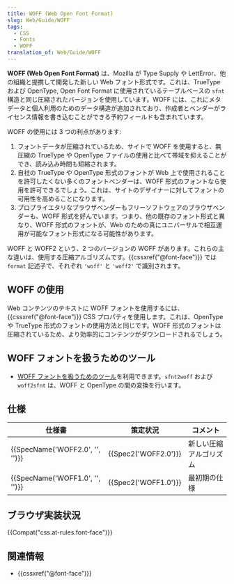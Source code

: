 ```yaml
---
title: WOFF (Web Open Font Format)
slug: Web/Guide/WOFF
tags:
  - CSS
  - Fonts
  - WOFF
translation_of: Web/Guide/WOFF
---
```

**WOFF (Web Open Font Format)** は、Mozilla が Type Supply や LettError、他の組織と提携して開発した新しい Web フォント形式です。これは、TrueType および OpenType, Open Font Format に使用されているテーブルベースの `sfnt` 構造と同じ圧縮されたバージョンを使用しています。WOFF には、これにメタデータと個人利用のためのデータ構造が追加されており、作成者とベンダーがライセンス情報を書き込むことができる予約フィールドも含まれています。

WOFF の使用には 3 つの利点があります:

1.  フォントデータが圧縮されているため、サイトで WOFF を使用すると、無圧縮の TrueType や OpenType ファイルの使用と比べて帯域を抑えることができ、読み込み時間も短縮されます。
2.  自社の TrueType や OpenType 形式のフォントが Web 上で使用されることを許可したくない多くのフォントベンダーは、WOFF 形式のフォントなら使用を許可できるでしょう。これは、サイトのデザイナーに対してフォントの可用性を高めることになります。
3.  プロプライエタリなブラウザベンダーもフリーソフトウェアのブラウザベンダーも、WOFF 形式を好んでいます。つまり、他の既存のフォント形式と異なり、WOFF 形式のフォントが、Web のための真にユニバーサルで相互運用が可能なフォント形式になる可能性があります。

WOFF と WOFF2 という、2 つのバージョンの WOFF があります。これらの主な違いは、使用する圧縮アルゴリズムです。{{cssxref("@font-face")}} では `format` 記述子で、それぞれ `'woff'` と `'woff2'` で識別されます。

## WOFF の使用

Web コンテンツのテキストに WOFF フォントを使用するには、{{cssxref("@font-face")}} CSS プロパティを使用します。これは、OpenType や TrueType 形式のフォントの使用方法と同じです。WOFF 形式のフォントは圧縮されているため、より効率的にコンテンツがダウンロードされるでしょう。

## WOFF フォントを扱うためのツール

- [WOFF フォントを扱うためのツール](https://github.com/odemiral/woff2sfnt-sfnt2woff)を利用できます。`sfnt2woff` および `woff2sfnt` は、WOFF と OpenType の間の変換を行います。

## 仕様

| 仕様書                                   | 策定状況                     | コメント               |
| ---------------------------------------- | ---------------------------- | ---------------------- |
| {{SpecName('WOFF2.0', '', '')}} | {{Spec2('WOFF2.0')}} | 新しい圧縮アルゴリズム |
| {{SpecName('WOFF1.0', '', '')}} | {{Spec2('WOFF1.0')}} | 最初期の仕様           |

## ブラウザ実装状況

{{Compat("css.at-rules.font-face")}}

## 関連情報

- {{cssxref("@font-face")}}
